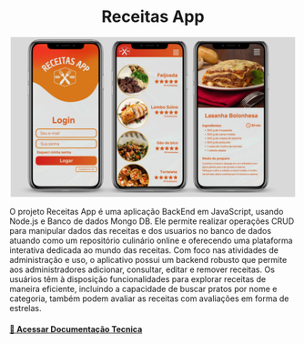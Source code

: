 
<div align="center">
<h1>Receitas App</h1>
 <img src="src/assets/mockup.png"  width="500" alt="Descrição da Imagem">
</div>

O projeto Receitas App é uma aplicação BackEnd em JavaScript, usando Node.js e Banco de dados Mongo DB. Ele permite realizar operações CRUD para manipular dados das receitas e dos usuarios no banco de dados atuando como um repositório culinário online e oferecendo uma plataforma interativa dedicada ao mundo das receitas. Com foco nas atividades de administração e uso, o aplicativo possui um backend robusto que permite aos administradores adicionar, consultar, editar e remover receitas. Os usuários têm à disposição funcionalidades para explorar receitas de maneira eficiente, incluindo a capacidade de buscar pratos por nome e categoria, também podem avaliar as receitas com avaliações em forma de estrelas.

#### [ :pencil: Acessar Documentação Tecnica](/documentacao.md)


